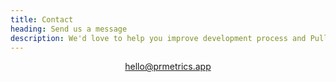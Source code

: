 ```yaml
---
title: Contact
heading: Send us a message
description: We'd love to help you improve development process and Pull requests flow
---
```


<p style="text-align:center">
    <a href="mailto:hello@prmetrics.app" target="_blank noopenner external">hello@prmetrics.app</a>
</p>
